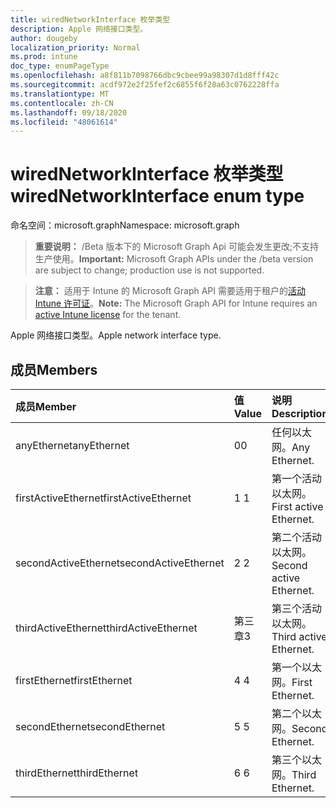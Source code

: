 ```yaml
---
title: wiredNetworkInterface 枚举类型
description: Apple 网络接口类型。
author: dougeby
localization_priority: Normal
ms.prod: intune
doc_type: enumPageType
ms.openlocfilehash: a8f811b7098766dbc9cbee99a98307d1d8fff42c
ms.sourcegitcommit: acdf972e2f25fef2c6855f6f28a63c0762228ffa
ms.translationtype: MT
ms.contentlocale: zh-CN
ms.lasthandoff: 09/18/2020
ms.locfileid: "48061614"
---
```

# <a name="wirednetworkinterface-enum-type"></a><span data-ttu-id="72efe-103">wiredNetworkInterface 枚举类型</span><span class="sxs-lookup"><span data-stu-id="72efe-103">wiredNetworkInterface enum type</span></span>

<span data-ttu-id="72efe-104">命名空间：microsoft.graph</span><span class="sxs-lookup"><span data-stu-id="72efe-104">Namespace: microsoft.graph</span></span>

> <span data-ttu-id="72efe-105">**重要说明：** /Beta 版本下的 Microsoft Graph Api 可能会发生更改;不支持生产使用。</span><span class="sxs-lookup"><span data-stu-id="72efe-105">**Important:** Microsoft Graph APIs under the /beta version are subject to change; production use is not supported.</span></span>

> <span data-ttu-id="72efe-106">**注意：** 适用于 Intune 的 Microsoft Graph API 需要适用于租户的[活动 Intune 许可证](https://go.microsoft.com/fwlink/?linkid=839381)。</span><span class="sxs-lookup"><span data-stu-id="72efe-106">**Note:** The Microsoft Graph API for Intune requires an [active Intune license](https://go.microsoft.com/fwlink/?linkid=839381) for the tenant.</span></span>

<span data-ttu-id="72efe-107">Apple 网络接口类型。</span><span class="sxs-lookup"><span data-stu-id="72efe-107">Apple network interface type.</span></span>

## <a name="members"></a><span data-ttu-id="72efe-108">成员</span><span class="sxs-lookup"><span data-stu-id="72efe-108">Members</span></span>
|<span data-ttu-id="72efe-109">成员</span><span class="sxs-lookup"><span data-stu-id="72efe-109">Member</span></span>|<span data-ttu-id="72efe-110">值</span><span class="sxs-lookup"><span data-stu-id="72efe-110">Value</span></span>|<span data-ttu-id="72efe-111">说明</span><span class="sxs-lookup"><span data-stu-id="72efe-111">Description</span></span>|
|:---|:---|:---|
|<span data-ttu-id="72efe-112">anyEthernet</span><span class="sxs-lookup"><span data-stu-id="72efe-112">anyEthernet</span></span>|<span data-ttu-id="72efe-113">0</span><span class="sxs-lookup"><span data-stu-id="72efe-113">0</span></span>|<span data-ttu-id="72efe-114">任何以太网。</span><span class="sxs-lookup"><span data-stu-id="72efe-114">Any Ethernet.</span></span>|
|<span data-ttu-id="72efe-115">firstActiveEthernet</span><span class="sxs-lookup"><span data-stu-id="72efe-115">firstActiveEthernet</span></span>|<span data-ttu-id="72efe-116">1 </span><span class="sxs-lookup"><span data-stu-id="72efe-116">1</span></span>|<span data-ttu-id="72efe-117">第一个活动以太网。</span><span class="sxs-lookup"><span data-stu-id="72efe-117">First active Ethernet.</span></span>|
|<span data-ttu-id="72efe-118">secondActiveEthernet</span><span class="sxs-lookup"><span data-stu-id="72efe-118">secondActiveEthernet</span></span>|<span data-ttu-id="72efe-119">2 </span><span class="sxs-lookup"><span data-stu-id="72efe-119">2</span></span>|<span data-ttu-id="72efe-120">第二个活动以太网。</span><span class="sxs-lookup"><span data-stu-id="72efe-120">Second active Ethernet.</span></span>|
|<span data-ttu-id="72efe-121">thirdActiveEthernet</span><span class="sxs-lookup"><span data-stu-id="72efe-121">thirdActiveEthernet</span></span>|<span data-ttu-id="72efe-122">第三章</span><span class="sxs-lookup"><span data-stu-id="72efe-122">3</span></span>|<span data-ttu-id="72efe-123">第三个活动以太网。</span><span class="sxs-lookup"><span data-stu-id="72efe-123">Third active Ethernet.</span></span>|
|<span data-ttu-id="72efe-124">firstEthernet</span><span class="sxs-lookup"><span data-stu-id="72efe-124">firstEthernet</span></span>|<span data-ttu-id="72efe-125">4 </span><span class="sxs-lookup"><span data-stu-id="72efe-125">4</span></span>|<span data-ttu-id="72efe-126">第一个以太网。</span><span class="sxs-lookup"><span data-stu-id="72efe-126">First Ethernet.</span></span>|
|<span data-ttu-id="72efe-127">secondEthernet</span><span class="sxs-lookup"><span data-stu-id="72efe-127">secondEthernet</span></span>|<span data-ttu-id="72efe-128">5 </span><span class="sxs-lookup"><span data-stu-id="72efe-128">5</span></span>|<span data-ttu-id="72efe-129">第二个以太网。</span><span class="sxs-lookup"><span data-stu-id="72efe-129">Second Ethernet.</span></span>|
|<span data-ttu-id="72efe-130">thirdEthernet</span><span class="sxs-lookup"><span data-stu-id="72efe-130">thirdEthernet</span></span>|<span data-ttu-id="72efe-131">6 </span><span class="sxs-lookup"><span data-stu-id="72efe-131">6</span></span>|<span data-ttu-id="72efe-132">第三个以太网。</span><span class="sxs-lookup"><span data-stu-id="72efe-132">Third Ethernet.</span></span>|






